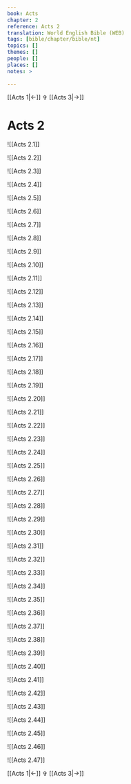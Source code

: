 ```yaml
---
book: Acts
chapter: 2
reference: Acts 2
translation: World English Bible (WEB)
tags: [bible/chapter/bible/nt]
topics: []
themes: []
people: []
places: []
notes: >
  
---
```


[[Acts 1|<-]] ✞ [[Acts 3|->]]

# Acts 2

![[Acts 2.1]]

![[Acts 2.2]]

![[Acts 2.3]]

![[Acts 2.4]]

![[Acts 2.5]]

![[Acts 2.6]]

![[Acts 2.7]]

![[Acts 2.8]]

![[Acts 2.9]]

![[Acts 2.10]]

![[Acts 2.11]]

![[Acts 2.12]]

![[Acts 2.13]]

![[Acts 2.14]]

![[Acts 2.15]]

![[Acts 2.16]]

![[Acts 2.17]]

![[Acts 2.18]]

![[Acts 2.19]]

![[Acts 2.20]]

![[Acts 2.21]]

![[Acts 2.22]]

![[Acts 2.23]]

![[Acts 2.24]]

![[Acts 2.25]]

![[Acts 2.26]]

![[Acts 2.27]]

![[Acts 2.28]]

![[Acts 2.29]]

![[Acts 2.30]]

![[Acts 2.31]]

![[Acts 2.32]]

![[Acts 2.33]]

![[Acts 2.34]]

![[Acts 2.35]]

![[Acts 2.36]]

![[Acts 2.37]]

![[Acts 2.38]]

![[Acts 2.39]]

![[Acts 2.40]]

![[Acts 2.41]]

![[Acts 2.42]]

![[Acts 2.43]]

![[Acts 2.44]]

![[Acts 2.45]]

![[Acts 2.46]]

![[Acts 2.47]]

[[Acts 1|<-]] ✞ [[Acts 3|->]]
